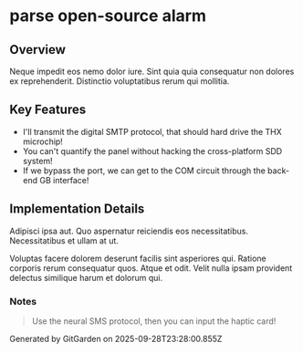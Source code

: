 # parse open-source alarm

## Overview
Neque impedit eos nemo dolor iure. Sint quia quia consequatur non dolores ex reprehenderit. Distinctio voluptatibus rerum qui mollitia.

## Key Features
- I'll transmit the digital SMTP protocol, that should hard drive the THX microchip!
- You can't quantify the panel without hacking the cross-platform SDD system!
- If we bypass the port, we can get to the COM circuit through the back-end GB interface!

## Implementation Details
Adipisci ipsa aut. Quo aspernatur reiciendis eos necessitatibus. Necessitatibus et ullam at ut.
 Voluptas facere dolorem deserunt facilis sint asperiores qui. Ratione corporis rerum consequatur quos. Atque et odit. Velit nulla ipsam provident delectus similique harum et dolorum qui.

### Notes
> Use the neural SMS protocol, then you can input the haptic card!

Generated by GitGarden on 2025-09-28T23:28:00.855Z